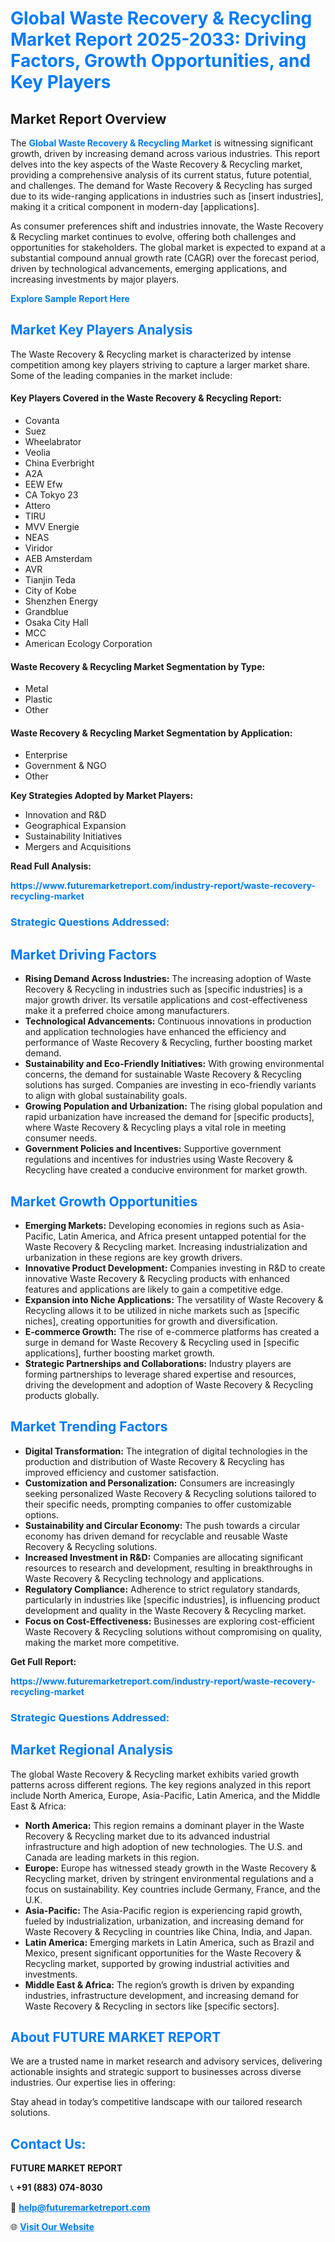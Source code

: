 <h1 style="color: #007BFF;">Global Waste Recovery & Recycling Market Report 2025-2033: Driving Factors, Growth Opportunities, and Key Players</h1>

<section id="overview">
<h2>Market Report Overview</h2>
<p>The <a href="https://www.futuremarketreport.com/industry-report/waste-recovery-recycling-market" style="color: #007BFF; text-decoration: none;"><strong>Global Waste Recovery & Recycling Market</strong></a> is witnessing significant growth, driven by increasing demand across various industries. This report delves into the key aspects of the Waste Recovery & Recycling market, providing a comprehensive analysis of its current status, future potential, and challenges. The demand for Waste Recovery & Recycling has surged due to its wide-ranging applications in industries such as [insert industries], making it a critical component in modern-day [applications].</p>
<p>As consumer preferences shift and industries innovate, the Waste Recovery & Recycling market continues to evolve, offering both challenges and opportunities for stakeholders. The global market is expected to expand at a substantial compound annual growth rate (CAGR) over the forecast period, driven by technological advancements, emerging applications, and increasing investments by major players.</p>
</section>

<section id="overview">
<p><a href="https://www.futuremarketreport.com/request-sample/reportId=110283" style="color: #007BFF; text-decoration: none;"><strong>Explore Sample Report Here</strong></a></p>
</section>

<section id="key-players">
<h2 style="color: #007BFF;">Market Key Players Analysis</h2>
<p>The Waste Recovery & Recycling market is characterized by intense competition among key players striving to capture a larger market share. Some of the leading companies in the market include:</p>
<h4>Key Players Covered in the Waste Recovery & Recycling Report:</h4>
<ul><li>Covanta</li><li>Suez</li><li>Wheelabrator</li><li>Veolia</li><li>China Everbright</li><li>A2A</li><li>EEW Efw</li><li>CA Tokyo 23</li><li>Attero</li><li>TIRU</li><li>MVV Energie</li><li>NEAS</li><li>Viridor</li><li>AEB Amsterdam</li><li>AVR</li><li>Tianjin Teda</li><li>City of Kobe</li><li>Shenzhen Energy</li><li>Grandblue</li><li>Osaka City Hall</li><li>MCC</li><li>American Ecology Corporation</li></ul>
<h4>Waste Recovery & Recycling Market Segmentation by Type:</h4>
<ul><li>Metal</li><li>Plastic</li><li>Other</li></ul>

<h4>Waste Recovery & Recycling Market Segmentation by Application:</h4>
<ul><li>Enterprise</li><li>Government &amp; NGO</li><li>Other</li></ul>
<p><strong>Key Strategies Adopted by Market Players:</strong></p>
<ul>
<li>Innovation and R&D</li>
<li>Geographical Expansion</li>
<li>Sustainability Initiatives</li>
<li>Mergers and Acquisitions</li>
</ul>
</section>

<section>
<p><strong>Read Full Analysis: </strong></p><a href="https://www.futuremarketreport.com/industry-report/waste-recovery-recycling-market" style="color: #007BFF; text-decoration: none;"><strong>https://www.futuremarketreport.com/industry-report/waste-recovery-recycling-market</strong></a>
<h3 style="color: #007BFF;">Strategic Questions Addressed:</h3>
</section>

<section id="driving-factors">
<h2 style="color: #007BFF;">Market Driving Factors</h2>
<ul>
<li><strong>Rising Demand Across Industries:</strong> The increasing adoption of Waste Recovery & Recycling in industries such as [specific industries] is a major growth driver. Its versatile applications and cost-effectiveness make it a preferred choice among manufacturers.</li>
<li><strong>Technological Advancements:</strong> Continuous innovations in production and application technologies have enhanced the efficiency and performance of Waste Recovery & Recycling, further boosting market demand.</li>
<li><strong>Sustainability and Eco-Friendly Initiatives:</strong> With growing environmental concerns, the demand for sustainable Waste Recovery & Recycling solutions has surged. Companies are investing in eco-friendly variants to align with global sustainability goals.</li>
<li><strong>Growing Population and Urbanization:</strong> The rising global population and rapid urbanization have increased the demand for [specific products], where Waste Recovery & Recycling plays a vital role in meeting consumer needs.</li>
<li><strong>Government Policies and Incentives:</strong> Supportive government regulations and incentives for industries using Waste Recovery & Recycling have created a conducive environment for market growth.</li>
</ul>
</section>

<section id="growth-opportunities">
<h2 style="color: #007BFF;">Market Growth Opportunities</h2>
<ul>
<li><strong>Emerging Markets:</strong> Developing economies in regions such as Asia-Pacific, Latin America, and Africa present untapped potential for the Waste Recovery & Recycling market. Increasing industrialization and urbanization in these regions are key growth drivers.</li>
<li><strong>Innovative Product Development:</strong> Companies investing in R&D to create innovative Waste Recovery & Recycling products with enhanced features and applications are likely to gain a competitive edge.</li>
<li><strong>Expansion into Niche Applications:</strong> The versatility of Waste Recovery & Recycling allows it to be utilized in niche markets such as [specific niches], creating opportunities for growth and diversification.</li>
<li><strong>E-commerce Growth:</strong> The rise of e-commerce platforms has created a surge in demand for Waste Recovery & Recycling used in [specific applications], further boosting market growth.</li>
<li><strong>Strategic Partnerships and Collaborations:</strong> Industry players are forming partnerships to leverage shared expertise and resources, driving the development and adoption of Waste Recovery & Recycling products globally.</li>
</ul>
</section>

<section id="trending-factors">
<h2 style="color: #007BFF;">Market Trending Factors</h2>
<ul>
<li><strong>Digital Transformation:</strong> The integration of digital technologies in the production and distribution of Waste Recovery & Recycling has improved efficiency and customer satisfaction.</li>
<li><strong>Customization and Personalization:</strong> Consumers are increasingly seeking personalized Waste Recovery & Recycling solutions tailored to their specific needs, prompting companies to offer customizable options.</li>
<li><strong>Sustainability and Circular Economy:</strong> The push towards a circular economy has driven demand for recyclable and reusable Waste Recovery & Recycling solutions.</li>
<li><strong>Increased Investment in R&D:</strong> Companies are allocating significant resources to research and development, resulting in breakthroughs in Waste Recovery & Recycling technology and applications.</li>
<li><strong>Regulatory Compliance:</strong> Adherence to strict regulatory standards, particularly in industries like [specific industries], is influencing product development and quality in the Waste Recovery & Recycling market.</li>
<li><strong>Focus on Cost-Effectiveness:</strong> Businesses are exploring cost-efficient Waste Recovery & Recycling solutions without compromising on quality, making the market more competitive.</li>
</ul>
</section>

<section>
<p><strong>Get Full Report: </strong></p><a href="https://www.futuremarketreport.com/industry-report/waste-recovery-recycling-market" style="color: #007BFF; text-decoration: none;"><strong>https://www.futuremarketreport.com/industry-report/waste-recovery-recycling-market</strong></a>
<h3 style="color: #007BFF;">Strategic Questions Addressed:</h3>
</section>


<section id="regional-analysis">
<h2 style="color: #007BFF;">Market Regional Analysis</h2>
<p>The global Waste Recovery & Recycling market exhibits varied growth patterns across different regions. The key regions analyzed in this report include North America, Europe, Asia-Pacific, Latin America, and the Middle East & Africa:</p>
<ul>
<li><strong>North America:</strong> This region remains a dominant player in the Waste Recovery & Recycling market due to its advanced industrial infrastructure and high adoption of new technologies. The U.S. and Canada are leading markets in this region.</li>
<li><strong>Europe:</strong> Europe has witnessed steady growth in the Waste Recovery & Recycling market, driven by stringent environmental regulations and a focus on sustainability. Key countries include Germany, France, and the U.K.</li>
<li><strong>Asia-Pacific:</strong> The Asia-Pacific region is experiencing rapid growth, fueled by industrialization, urbanization, and increasing demand for Waste Recovery & Recycling in countries like China, India, and Japan.</li>
<li><strong>Latin America:</strong> Emerging markets in Latin America, such as Brazil and Mexico, present significant opportunities for the Waste Recovery & Recycling market, supported by growing industrial activities and investments.</li>
<li><strong>Middle East & Africa:</strong> The region’s growth is driven by expanding industries, infrastructure development, and increasing demand for Waste Recovery & Recycling in sectors like [specific sectors].</li>
</ul>
</section>

<footer>
<h2 style="color: #007BFF;">About FUTURE MARKET REPORT</h2>
<p>We are a trusted name in market research and advisory services, delivering actionable insights and strategic support to businesses across diverse industries. Our expertise lies in offering:</p>

<p>Stay ahead in today’s competitive landscape with our tailored research solutions.</p>

<h2 style="color: #007BFF;">Contact Us:</h2>
<p><strong>FUTURE MARKET REPORT</strong></p>
<p>📞 <strong>+91 (883) 074-8030</strong></p>
<p>📧 <strong><a href="mailto:help@futuremarketreport.com" style="color: #007BFF;">help@futuremarketreport.com</a></strong></p>
<p>🌐 <strong><a href="https://www.futuremarketreport.com/" style="color: #007BFF;">Visit Our Website</a></strong></p>
</footer>